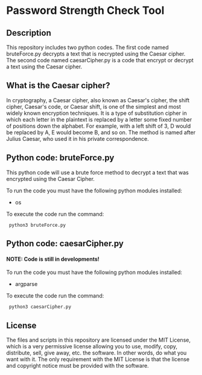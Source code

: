 # Password Strength Check Tool
## Description
This repository includes two python codes.
The first code named bruteForce.py decrypts a text that is necrypted using the Caesar cipher.
The second code named caesarCipher.py is a code that encrypt or decrypt a text using the Caesar cipher.

## What is the Caesar cipher?
In cryptography, a Caesar cipher, also known as Caesar's cipher, the shift cipher, Caesar's code, or Caesar shift, is one of the simplest and most widely known encryption techniques. It is a type of substitution cipher in which each letter in the plaintext is replaced by a letter some fixed number of positions down the alphabet. For example, with a left shift of 3, D would be replaced by A, E would become B, and so on. The method is named after Julius Caesar, who used it in his private correspondence.

## Python code: bruteForce.py

This python code will use a brute force method to decrypt a text that was encrypted using the Caesar Cipher.

To run the code you must have the following python modules installed:
- os

To execute the code run the command:
```
 python3 bruteForce.py
```
## Python code: caesarCipher.py 
#### **NOTE: Code is still in developments!**

To run the code you must have the following python modules installed:
- argparse

To execute the code run the command:
```
 python3 caesarCipher.py
```

## License
The files and scripts in this repository are licensed under the MIT License, which is a very permissive license allowing you to use, modify, copy, distribute, sell, give away, etc. the software. In other words, do what you want with it. The only requirement with the MIT License is that the license and copyright notice must be provided with the software.
